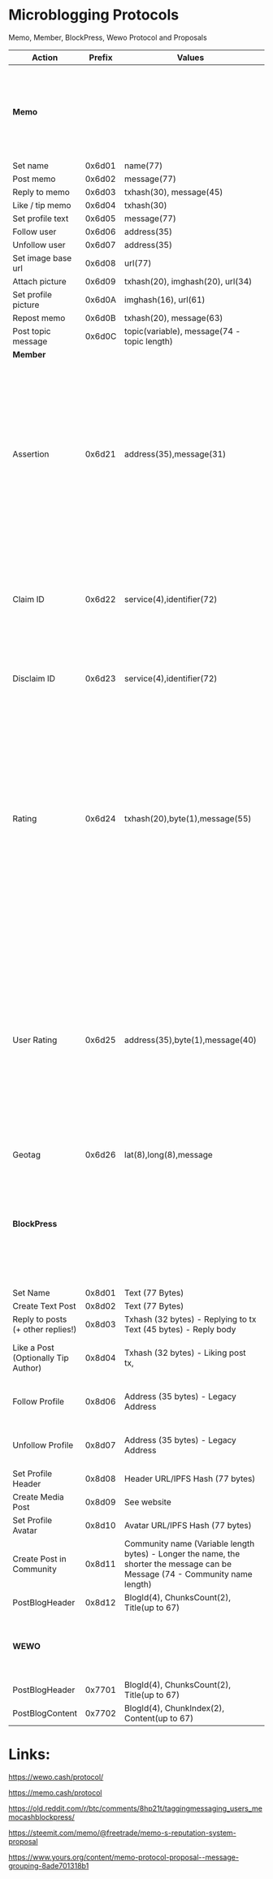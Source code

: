 # Microblogging Protocols
Memo, Member, BlockPress, Wewo Protocol and Proposals


|Action|Prefix|Values|Notes
|------|------|------|-----
|**Memo**||| Protocol uses P2PKH addresses. Actions are saved using OP_RETURN. Message data is UTF-8 encoded
|Set name 	|0x6d01 	|name(77)
|Post memo 	|0x6d02 	|message(77)
|Reply to memo 	|0x6d03 	|txhash(30), message(45)
|Like / tip memo 	|0x6d04 	|txhash(30)
|Set profile text 	|0x6d05 	|message(77)
|Follow user 	|0x6d06 	|address(35)
|Unfollow user 	|0x6d07 	|address(35)
|Set image base url 	|0x6d08 	|url(77) 	|Planned 	
|Attach picture 	|0x6d09 	|txhash(20), imghash(20), url(34) 	|Planned 	
|Set profile picture 	|0x6d0A 	|imghash(16), url(61) 	|Planned 	
|Repost memo 	|0x6d0B 	|txhash(20), message(63) 	|Planned 	
|Post topic message 	|0x6d0C 	|topic(variable), message(74 - topic length)
|**Member**|
|Assertion|0x6d21|address(35),message(31)|An Assertion says something about a Memo user - let's say 'Is Unbiased' might be a good assertion for a journalist. Users can make assertions about themselves or other users.
|Claim ID|0x6d22|service(4),identifier(72)|Claim ID allows a user to claim other profiles, like Twitter, Facebook etc as part of their identity.
|Disclaim ID|0x6d23|service(4),identifier(72)|Disclaim ID allows a user to remove profiles from their identity.
|Rating|0x6d24|txhash(20),byte(1),message(55)|A Rating allows a user to give a score of between 1 and 255 to an assertion, or a ID Claim, (or any memo transaction), together with an optional message for feedback. A 0 rating indicates  no rating (used for retraction of previous rating)
|User Rating|0x6d25|address(35),byte(1),message(40)|User Rating allows a user to give another user an overall rating between 1 and 255. This might record a view on a user's overall suitability to participate. A 0 rating indicates  no rating (used for retraction of previous rating)
|Geotag|0x6d26|lat(8),long(8),message| 
|**BlockPress**|||The Protocol uses P2PKH addresses and all actions are stored on-chain with OP_RETURN and data in payloads are UTF-8 encoded. 
|Set Name 	|0x8d01 	|Text (77 Bytes)
|Create Text Post 	|0x8d02 	|Text (77 Bytes)
|Reply to posts (+ other replies!) 	|0x8d03 	|Txhash (32 bytes) - Replying to tx Text (45 bytes) - Reply body
|Like a Post (Optionally Tip Author) 	|0x8d04 	|Txhash (32 bytes) - Liking post tx, |Text (45 bytes) - Not used/ Reserved
|Follow Profile 	|0x8d06 	|Address (35 bytes) - Legacy Address |(Coming soon: RIPEMD160 of pubkey)
|Unfollow Profile 	|0x8d07 	|Address (35 bytes) - Legacy Address |(Coming soon: RIPEMD160 of pubkey)
|Set Profile Header 	|0x8d08 	|Header URL/IPFS Hash (77 bytes)
|Create Media Post 	|0x8d09| See website
|Set Profile Avatar 	|0x8d10 	|Avatar URL/IPFS Hash (77 bytes)
|Create Post in Community 	|0x8d11 	|Community name (Variable length bytes) - Longer the name, the shorter the message can be Message (74 - Community name length)
|PostBlogHeader|0x8d12|BlogId(4), ChunksCount(2), Title(up to 67)
|**WEWO**|||Protocol uses P2PKH addresses. Actions are saved using OP_RETURN.
|PostBlogHeader|0x7701|BlogId(4), ChunksCount(2), Title(up to 67)
|PostBlogContent|0x7702|BlogId(4), ChunkIndex(2), Content(up to 67)

# Links:

<https://wewo.cash/protocol/>

<https://memo.cash/protocol>

<https://old.reddit.com/r/btc/comments/8hp21t/taggingmessaging_users_memocashblockpress/>

<https://steemit.com/memo/@freetrade/memo-s-reputation-system-proposal>

<https://www.yours.org/content/memo-protocol-proposal--message-grouping-8ade701318b1>

